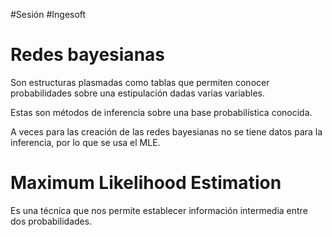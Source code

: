 #Sesión #Ingesoft 

# Redes bayesianas

Son estructuras plasmadas como tablas que permiten conocer probabilidades sobre una estipulación dadas varias variables.

Estas son métodos de inferencia sobre una base probabilística conocida.

A veces para las creación de las redes bayesianas no se tiene datos para la inferencia, por lo que se usa el MLE.

# Maximum Likelihood Estimation
Es una técnica que nos permite establecer información intermedia entre dos probabilidades.

